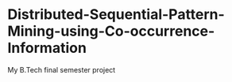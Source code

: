 # Distributed-Sequential-Pattern-Mining-using-Co-occurrence-Information

My B.Tech final semester project
